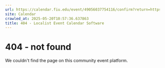 ```yaml
---
url: https://calendar.fiu.edu/event/49056037754116/confirm?return=https%3A%2F%2Fcalendar.fiu.edu%2Fevent%2Ffall-fiu-ucc-simple-syllabus-posting-deadline-8726
site: Calendar
crawled_at: 2025-05-20T10:57:36.637863
title: 404 - Localist Event Calendar Software
---
```


# 404 - not found
We couldn't find the page on this community event platform.
